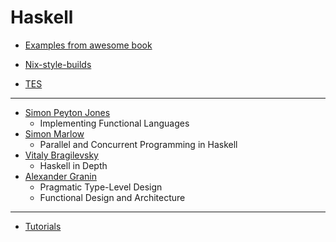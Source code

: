 # Haskell

* [Examples from awesome book](https://github.com/chris-taylor/aima-haskell)
* [Nix-style-builds](https://cabal.readthedocs.io/en/3.4/nix-local-build-overview.html#nix-style-builds)

* [TES](https://drive.google.com/file/d/14On7LzhyaasXiKm619EtKy7lqD_g9SF1/view)

-- --

* [Simon Peyton Jones](https://github.com/simonpj)
    * Implementing Functional Languages
* [Simon Marlow](https://github.com/simonmar)
    * Parallel and Concurrent Programming in Haskell
* [Vitaly Bragilevsky](https://github.com/bravit)
    * Haskell in Depth
* [Alexander Granin](https://github.com/graninas)
    * Pragmatic Type-Level Design
    * Functional Design and Architecture

-- --

* [Tutorials](https://github.com/serokell)
